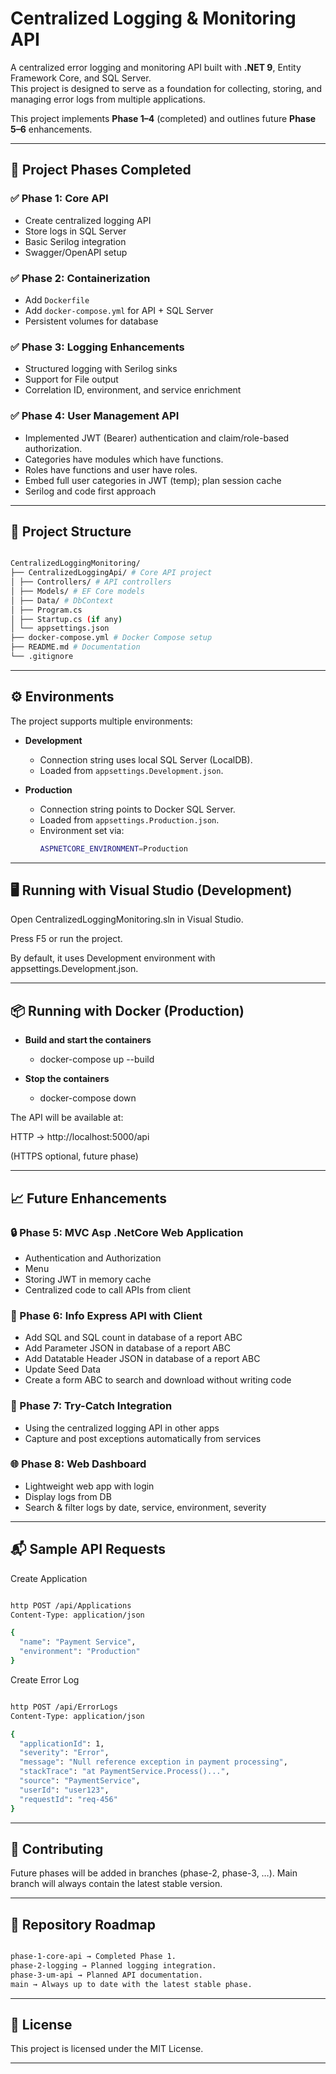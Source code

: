 # Centralized Logging & Monitoring API

A centralized error logging and monitoring API built with **.NET 9**, Entity Framework Core, and SQL Server.  
This project is designed to serve as a foundation for collecting, storing, and managing error logs from multiple applications.

This project implements **Phase 1–4** (completed) and outlines future **Phase 5–6** enhancements.  

---

## 📌 Project Phases Completed

### ✅ Phase 1: Core API
- Create centralized logging API
- Store logs in SQL Server
- Basic Serilog integration
- Swagger/OpenAPI setup

### ✅ Phase 2: Containerization
- Add `Dockerfile`
- Add `docker-compose.yml` for API + SQL Server
- Persistent volumes for database

### ✅ Phase 3: Logging Enhancements
- Structured logging with Serilog sinks
- Support for File output
- Correlation ID, environment, and service enrichment

### ✅ Phase 4: User Management API
- Implemented JWT (Bearer) authentication and claim/role-based authorization.
- Categories have modules which have functions.
- Roles have functions and user have roles.
- Embed full user categories in JWT (temp); plan session cache
- Serilog and code first approach


---

## 📂 Project Structure

```bash

CentralizedLoggingMonitoring/
├── CentralizedLoggingApi/ # Core API project
│ ├── Controllers/ # API controllers
│ ├── Models/ # EF Core models
│ ├── Data/ # DbContext
│ ├── Program.cs
│ ├── Startup.cs (if any)
│ └── appsettings.json
├── docker-compose.yml # Docker Compose setup
├── README.md # Documentation
└── .gitignore

```

---

## ⚙️ Environments
The project supports multiple environments:

- **Development**
  - Connection string uses local SQL Server (LocalDB).
  - Loaded from `appsettings.Development.json`.

- **Production**
  - Connection string points to Docker SQL Server.
  - Loaded from `appsettings.Production.json`.
  - Environment set via:
    ```bash
    ASPNETCORE_ENVIRONMENT=Production
    ```

---

## 🖥️ Running with Visual Studio (Development)
Open CentralizedLoggingMonitoring.sln in Visual Studio.

Press F5 or run the project.

By default, it uses Development environment with appsettings.Development.json.

---

## 📦 Running with Docker (Production)

- **Build and start the containers**
  - docker-compose up --build
  
- **Stop the containers**
  - docker-compose down


The API will be available at:

HTTP → http://localhost:5000/api

(HTTPS optional, future phase)


---

## 📈 Future Enhancements

### 🔒 Phase 5: MVC Asp .NetCore Web Application
- Authentication and Authorization
- Menu
- Storing JWT in memory cache
- Centralized code to call APIs from client

### 🐛 Phase 6: Info Express API with Client
- Add SQL and SQL count in database of a report ABC
- Add Parameter JSON in database of a report ABC
- Add Datatable Header JSON in database of a report ABC 
- Update Seed Data
- Create a form ABC to search and download without writing code

### 🐛 Phase 7: Try-Catch Integration
- Using the centralized logging API in other apps  
- Capture and post exceptions automatically from services

### 🌐 Phase 8: Web Dashboard
- Lightweight web app with login  
- Display logs from DB  
- Search & filter logs by date, service, environment, severity
  
---

## 📬 Sample API Requests
Create Application

```bash

http POST /api/Applications
Content-Type: application/json

{
  "name": "Payment Service",
  "environment": "Production"
}

```

Create Error Log

```bash

http POST /api/ErrorLogs
Content-Type: application/json

{
  "applicationId": 1,
  "severity": "Error",
  "message": "Null reference exception in payment processing",
  "stackTrace": "at PaymentService.Process()...",
  "source": "PaymentService",
  "userId": "user123",
  "requestId": "req-456"
}

```

---

## 🤝 Contributing

Future phases will be added in branches (phase-2, phase-3, …).
Main branch will always contain the latest stable version.

---

## 📂 Repository Roadmap

```bash

phase-1-core-api → Completed Phase 1.
phase-2-logging → Planned logging integration.
phase-3-um-api → Planned API documentation.
main → Always up to date with the latest stable phase.

```

---

## 📜 License
This project is licensed under the MIT License.


---
